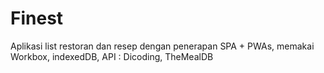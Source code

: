 # Finest

Aplikasi list restoran dan resep dengan penerapan SPA + PWAs, memakai Workbox, indexedDB, API : Dicoding, TheMealDB
